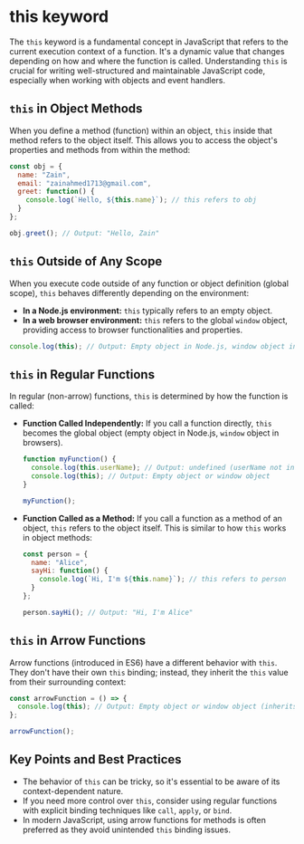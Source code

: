 # this keyword

The `this` keyword is a fundamental concept in JavaScript that refers to the current execution context of a function. It's a dynamic value that changes depending on how and where the function is called. Understanding `this` is crucial for writing well-structured and maintainable JavaScript code, especially when working with objects and event handlers.

## **`this` in Object Methods**

When you define a method (function) within an object, `this` inside that method refers to the object itself. This allows you to access the object's properties and methods from within the method:

```jsx
const obj = {
  name: "Zain",
  email: "zainahmed1713@gmail.com",
  greet: function() {
    console.log(`Hello, ${this.name}`); // this refers to obj
  }
};

obj.greet(); // Output: "Hello, Zain"

```

## **`this` Outside of Any Scope**

When you execute code outside of any function or object definition (global scope), `this` behaves differently depending on the environment:

- **In a Node.js environment:** `this` typically refers to an empty object.
- **In a web browser environment:** `this` refers to the global `window` object, providing access to browser functionalities and properties.

```jsx
console.log(this); // Output: Empty object in Node.js, window object in browser

```

## **`this` in Regular Functions**

In regular (non-arrow) functions, `this` is determined by how the function is called:

- **Function Called Independently:** If you call a function directly, `this` becomes the global object (empty object in Node.js, `window` object in browsers).
    
    ```jsx
    function myFunction() {
      console.log(this.userName); // Output: undefined (userName not in global scope)
      console.log(this); // Output: Empty object or window object
    }
    
    myFunction();
    
    ```
    
- **Function Called as a Method:** If you call a function as a method of an object, `this` refers to the object itself. This is similar to how `this` works in object methods:
    
    ```jsx
    const person = {
      name: "Alice",
      sayHi: function() {
        console.log(`Hi, I'm ${this.name}`); // this refers to person
      }
    };
    
    person.sayHi(); // Output: "Hi, I'm Alice"
    
    ```
    

## **`this` in Arrow Functions**

Arrow functions (introduced in ES6) have a different behavior with `this`. They don't have their own `this` binding; instead, they inherit the `this` value from their surrounding context:

```jsx
const arrowFunction = () => {
  console.log(this); // Output: Empty object or window object (inherits from global scope)
};

arrowFunction();

```

## **Key Points and Best Practices**

- The behavior of `this` can be tricky, so it's essential to be aware of its context-dependent nature.
- If you need more control over `this`, consider using regular functions with explicit binding techniques like `call`, `apply`, or `bind`.
- In modern JavaScript, using arrow functions for methods is often preferred as they avoid unintended `this` binding issues.